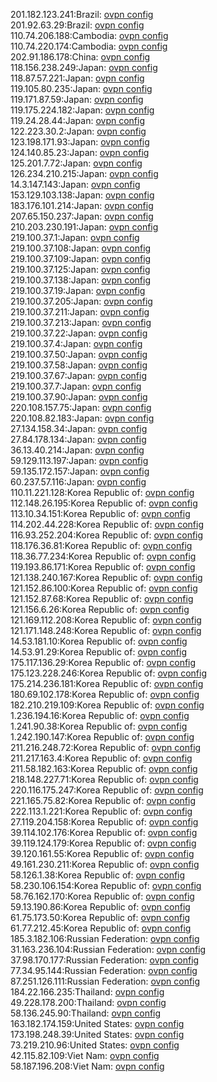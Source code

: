 201.182.123.241:Brazil: [ovpn config](vpn/201_182_123_241.ovpn)  
201.92.63.29:Brazil: [ovpn config](vpn/201_92_63_29.ovpn)  
110.74.206.188:Cambodia: [ovpn config](vpn/110_74_206_188.ovpn)  
110.74.220.174:Cambodia: [ovpn config](vpn/110_74_220_174.ovpn)  
202.91.186.178:China: [ovpn config](vpn/202_91_186_178.ovpn)  
118.156.238.249:Japan: [ovpn config](vpn/118_156_238_249.ovpn)  
118.87.57.221:Japan: [ovpn config](vpn/118_87_57_221.ovpn)  
119.105.80.235:Japan: [ovpn config](vpn/119_105_80_235.ovpn)  
119.171.87.59:Japan: [ovpn config](vpn/119_171_87_59.ovpn)  
119.175.224.182:Japan: [ovpn config](vpn/119_175_224_182.ovpn)  
119.24.28.44:Japan: [ovpn config](vpn/119_24_28_44.ovpn)  
122.223.30.2:Japan: [ovpn config](vpn/122_223_30_2.ovpn)  
123.198.171.93:Japan: [ovpn config](vpn/123_198_171_93.ovpn)  
124.140.85.23:Japan: [ovpn config](vpn/124_140_85_23.ovpn)  
125.201.7.72:Japan: [ovpn config](vpn/125_201_7_72.ovpn)  
126.234.210.215:Japan: [ovpn config](vpn/126_234_210_215.ovpn)  
14.3.147.143:Japan: [ovpn config](vpn/14_3_147_143.ovpn)  
153.129.103.138:Japan: [ovpn config](vpn/153_129_103_138.ovpn)  
183.176.101.214:Japan: [ovpn config](vpn/183_176_101_214.ovpn)  
207.65.150.237:Japan: [ovpn config](vpn/207_65_150_237.ovpn)  
210.203.230.191:Japan: [ovpn config](vpn/210_203_230_191.ovpn)  
219.100.37.1:Japan: [ovpn config](vpn/219_100_37_1.ovpn)  
219.100.37.108:Japan: [ovpn config](vpn/219_100_37_108.ovpn)  
219.100.37.109:Japan: [ovpn config](vpn/219_100_37_109.ovpn)  
219.100.37.125:Japan: [ovpn config](vpn/219_100_37_125.ovpn)  
219.100.37.138:Japan: [ovpn config](vpn/219_100_37_138.ovpn)  
219.100.37.19:Japan: [ovpn config](vpn/219_100_37_19.ovpn)  
219.100.37.205:Japan: [ovpn config](vpn/219_100_37_205.ovpn)  
219.100.37.211:Japan: [ovpn config](vpn/219_100_37_211.ovpn)  
219.100.37.213:Japan: [ovpn config](vpn/219_100_37_213.ovpn)  
219.100.37.22:Japan: [ovpn config](vpn/219_100_37_22.ovpn)  
219.100.37.4:Japan: [ovpn config](vpn/219_100_37_4.ovpn)  
219.100.37.50:Japan: [ovpn config](vpn/219_100_37_50.ovpn)  
219.100.37.58:Japan: [ovpn config](vpn/219_100_37_58.ovpn)  
219.100.37.67:Japan: [ovpn config](vpn/219_100_37_67.ovpn)  
219.100.37.7:Japan: [ovpn config](vpn/219_100_37_7.ovpn)  
219.100.37.90:Japan: [ovpn config](vpn/219_100_37_90.ovpn)  
220.108.157.75:Japan: [ovpn config](vpn/220_108_157_75.ovpn)  
220.108.82.183:Japan: [ovpn config](vpn/220_108_82_183.ovpn)  
27.134.158.34:Japan: [ovpn config](vpn/27_134_158_34.ovpn)  
27.84.178.134:Japan: [ovpn config](vpn/27_84_178_134.ovpn)  
36.13.40.214:Japan: [ovpn config](vpn/36_13_40_214.ovpn)  
59.129.113.197:Japan: [ovpn config](vpn/59_129_113_197.ovpn)  
59.135.172.157:Japan: [ovpn config](vpn/59_135_172_157.ovpn)  
60.237.57.116:Japan: [ovpn config](vpn/60_237_57_116.ovpn)  
110.11.221.128:Korea Republic of: [ovpn config](vpn/110_11_221_128.ovpn)  
112.148.26.195:Korea Republic of: [ovpn config](vpn/112_148_26_195.ovpn)  
113.10.34.151:Korea Republic of: [ovpn config](vpn/113_10_34_151.ovpn)  
114.202.44.228:Korea Republic of: [ovpn config](vpn/114_202_44_228.ovpn)  
116.93.252.204:Korea Republic of: [ovpn config](vpn/116_93_252_204.ovpn)  
118.176.36.81:Korea Republic of: [ovpn config](vpn/118_176_36_81.ovpn)  
118.36.77.234:Korea Republic of: [ovpn config](vpn/118_36_77_234.ovpn)  
119.193.86.171:Korea Republic of: [ovpn config](vpn/119_193_86_171.ovpn)  
121.138.240.167:Korea Republic of: [ovpn config](vpn/121_138_240_167.ovpn)  
121.152.86.100:Korea Republic of: [ovpn config](vpn/121_152_86_100.ovpn)  
121.152.87.68:Korea Republic of: [ovpn config](vpn/121_152_87_68.ovpn)  
121.156.6.26:Korea Republic of: [ovpn config](vpn/121_156_6_26.ovpn)  
121.169.112.208:Korea Republic of: [ovpn config](vpn/121_169_112_208.ovpn)  
121.171.148.248:Korea Republic of: [ovpn config](vpn/121_171_148_248.ovpn)  
14.53.181.10:Korea Republic of: [ovpn config](vpn/14_53_181_10.ovpn)  
14.53.91.29:Korea Republic of: [ovpn config](vpn/14_53_91_29.ovpn)  
175.117.136.29:Korea Republic of: [ovpn config](vpn/175_117_136_29.ovpn)  
175.123.228.246:Korea Republic of: [ovpn config](vpn/175_123_228_246.ovpn)  
175.214.236.181:Korea Republic of: [ovpn config](vpn/175_214_236_181.ovpn)  
180.69.102.178:Korea Republic of: [ovpn config](vpn/180_69_102_178.ovpn)  
182.210.219.109:Korea Republic of: [ovpn config](vpn/182_210_219_109.ovpn)  
1.236.194.16:Korea Republic of: [ovpn config](vpn/1_236_194_16.ovpn)  
1.241.90.38:Korea Republic of: [ovpn config](vpn/1_241_90_38.ovpn)  
1.242.190.147:Korea Republic of: [ovpn config](vpn/1_242_190_147.ovpn)  
211.216.248.72:Korea Republic of: [ovpn config](vpn/211_216_248_72.ovpn)  
211.217.163.4:Korea Republic of: [ovpn config](vpn/211_217_163_4.ovpn)  
211.58.182.163:Korea Republic of: [ovpn config](vpn/211_58_182_163.ovpn)  
218.148.227.71:Korea Republic of: [ovpn config](vpn/218_148_227_71.ovpn)  
220.116.175.247:Korea Republic of: [ovpn config](vpn/220_116_175_247.ovpn)  
221.165.75.82:Korea Republic of: [ovpn config](vpn/221_165_75_82.ovpn)  
222.113.1.221:Korea Republic of: [ovpn config](vpn/222_113_1_221.ovpn)  
27.119.204.158:Korea Republic of: [ovpn config](vpn/27_119_204_158.ovpn)  
39.114.102.176:Korea Republic of: [ovpn config](vpn/39_114_102_176.ovpn)  
39.119.124.179:Korea Republic of: [ovpn config](vpn/39_119_124_179.ovpn)  
39.120.161.55:Korea Republic of: [ovpn config](vpn/39_120_161_55.ovpn)  
49.161.230.211:Korea Republic of: [ovpn config](vpn/49_161_230_211.ovpn)  
58.126.1.38:Korea Republic of: [ovpn config](vpn/58_126_1_38.ovpn)  
58.230.106.154:Korea Republic of: [ovpn config](vpn/58_230_106_154.ovpn)  
58.76.162.170:Korea Republic of: [ovpn config](vpn/58_76_162_170.ovpn)  
59.13.190.86:Korea Republic of: [ovpn config](vpn/59_13_190_86.ovpn)  
61.75.173.50:Korea Republic of: [ovpn config](vpn/61_75_173_50.ovpn)  
61.77.212.45:Korea Republic of: [ovpn config](vpn/61_77_212_45.ovpn)  
185.3.182.106:Russian Federation: [ovpn config](vpn/185_3_182_106.ovpn)  
31.163.236.104:Russian Federation: [ovpn config](vpn/31_163_236_104.ovpn)  
37.98.170.177:Russian Federation: [ovpn config](vpn/37_98_170_177.ovpn)  
77.34.95.144:Russian Federation: [ovpn config](vpn/77_34_95_144.ovpn)  
87.251.126.111:Russian Federation: [ovpn config](vpn/87_251_126_111.ovpn)  
184.22.166.235:Thailand: [ovpn config](vpn/184_22_166_235.ovpn)  
49.228.178.200:Thailand: [ovpn config](vpn/49_228_178_200.ovpn)  
58.136.245.90:Thailand: [ovpn config](vpn/58_136_245_90.ovpn)  
163.182.174.159:United States: [ovpn config](vpn/163_182_174_159.ovpn)  
173.198.248.39:United States: [ovpn config](vpn/173_198_248_39.ovpn)  
73.219.210.96:United States: [ovpn config](vpn/73_219_210_96.ovpn)  
42.115.82.109:Viet Nam: [ovpn config](vpn/42_115_82_109.ovpn)  
58.187.196.208:Viet Nam: [ovpn config](vpn/58_187_196_208.ovpn)  
